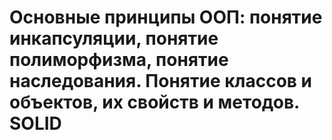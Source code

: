# Основные принципы ООП: понятие инкапсуляции, понятие полиморфизма, понятие наследования. Понятие классов и объектов, их свойств и методов. SOLID
